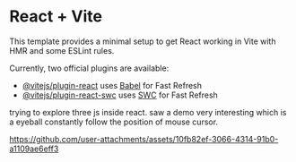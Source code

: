 # React + Vite

This template provides a minimal setup to get React working in Vite with HMR and some ESLint rules.

Currently, two official plugins are available:

- [@vitejs/plugin-react](https://github.com/vitejs/vite-plugin-react/blob/main/packages/plugin-react/README.md) uses [Babel](https://babeljs.io/) for Fast Refresh
- [@vitejs/plugin-react-swc](https://github.com/vitejs/vite-plugin-react-swc) uses [SWC](https://swc.rs/) for Fast Refresh

trying to explore three js inside react. saw a demo very interesting which is a eyeball constantly follow the position of mouse cursor.

https://github.com/user-attachments/assets/10fb82ef-3066-4314-91b0-a1109ae6eff3

